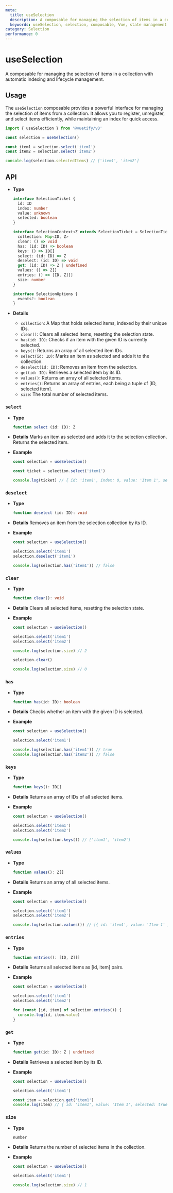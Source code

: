 ```yaml
---
meta:
  title: useSelection
  description: A composable for managing the selection of items in a collection with automatic indexing and lifecycle management.
  keywords: useSelection, selection, composable, Vue, state management
category: Selection
performance: 0
---
```


<script setup>
  import Mermaid from '@/components/Mermaid.vue'
</script>

# useSelection

A composable for managing the selection of items in a collection with automatic indexing and lifecycle management.

## Usage

The `useSelection` composable provides a powerful interface for managing the selection of items from a collection. It allows you to register, unregister, and select items efficiently, while maintaining an index for quick access.

```ts
import { useSelection } from '@vuetify/v0'

const selection = useSelection()

const item1 = selection.select('item1')
const item2 = selection.select('item2')

console.log(selection.selectedItems) // ['item1', 'item2']
```

## API

- **Type**

  ```ts
  interface SelectionTicket {
    id: ID
    index: number
    value: unknown
    selected: boolean
  }

  interface SelectionContext<Z extends SelectionTicket = SelectionTicket> {
    collection: Map<ID, Z>
    clear: () => void
    has: (id: ID) => boolean
    keys: () => ID[]
    select: (id: ID) => Z
    deselect: (id: ID) => void
    get: (id: ID) => Z | undefined
    values: () => Z[]
    entries: () => [ID, Z][]
    size: number
  }

  interface SelectionOptions {
    events?: boolean
  }
  ```
- **Details**

  - `collection`: A Map that holds selected items, indexed by their unique IDs.
  - `clear()`: Clears all selected items, resetting the selection state.
  - `has(id: ID)`: Checks if an item with the given ID is currently selected.
  - `keys()`: Returns an array of all selected item IDs.
  - `select(id: ID)`: Marks an item as selected and adds it to the collection.
  - `deselect(id: ID)`: Removes an item from the selection.
  - `get(id: ID)`: Retrieves a selected item by its ID.
  - `values()`: Returns an array of all selected items.
  - `entries()`: Returns an array of entries, each being a tuple of [ID, selected item].
  - `size`: The total number of selected items.

### `select`

- **Type**
  ```ts
  function select (id: ID): Z
  ```

- **Details**
  Marks an item as selected and adds it to the selection collection. Returns the selected item.

- **Example**
  ```ts
  const selection = useSelection()

  const ticket = selection.select('item1')

  console.log(ticket) // { id: 'item1', index: 0, value: 'Item 1', selected: true }
  ```

### `deselect`

- **Type**
  ```ts
  function deselect (id: ID): void
  ```

- **Details**
  Removes an item from the selection collection by its ID.

- **Example**
  ```ts
  const selection = useSelection()

  selection.select('item1')
  selection.deselect('item1')

  console.log(selection.has('item1')) // false
  ```

### `clear`

- **Type**
  ```ts
  function clear(): void
  ```

- **Details**
  Clears all selected items, resetting the selection state.

- **Example**
  ```ts
  const selection = useSelection()

  selection.select('item1')
  selection.select('item2')

  console.log(selection.size) // 2

  selection.clear()

  console.log(selection.size) // 0
  ```

### `has`

- **Type**
  ```ts
  function has(id: ID): boolean
  ```

- **Details**
  Checks whether an item with the given ID is selected.

- **Example**
  ```ts
  const selection = useSelection()

  selection.select('item1')

  console.log(selection.has('item1')) // true
  console.log(selection.has('item2')) // false
  ```

### `keys`

- **Type**
  ```ts
  function keys(): ID[]
  ```

- **Details**
  Returns an array of IDs of all selected items.

- **Example**
  ```ts
  const selection = useSelection()

  selection.select('item1')
  selection.select('item2')

  console.log(selection.keys()) // ['item1', 'item2']
  ```

### `values`

- **Type**
  ```ts
  function values(): Z[]
  ```

- **Details**
  Returns an array of all selected items.

- **Example**
  ```ts
  const selection = useSelection()

  selection.select('item1')
  selection.select('item2')

  console.log(selection.values()) // [{ id: 'item1', value: 'Item 1' }, { id: 'item2', value: 'Item 2' }]
  ```

### `entries`

- **Type**
  ```ts
  function entries(): [ID, Z][]
  ```

- **Details**
  Returns all selected items as [id, item] pairs.

- **Example**
  ```ts
  const selection = useSelection()

  selection.select('item1')
  selection.select('item2')

  for (const [id, item] of selection.entries()) {
    console.log(id, item.value)
  }
  ```

### `get`

- **Type**
  ```ts
  function get(id: ID): Z | undefined
  ```

- **Details**
  Retrieves a selected item by its ID.

- **Example**
  ```ts
  const selection = useSelection()

  selection.select('item1')

  const item = selection.get('item1')
  console.log(item) // { id: 'item1', value: 'Item 1', selected: true }
  ```

### `size`

- **Type**
  ```ts
  number
  ```

- **Details**
  Returns the number of selected items in the collection.

- **Example**
  ```ts
  const selection = useSelection()

  selection.select('item1')

  console.log(selection.size) // 1
  ```